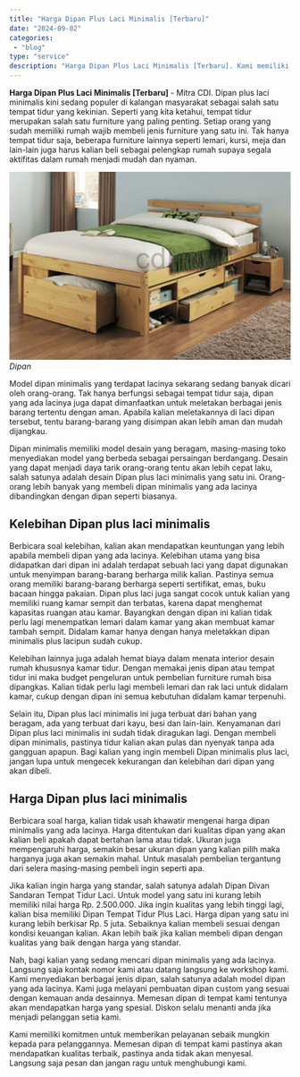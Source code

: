 ```yaml
---
title: "Harga Dipan Plus Laci Minimalis [Terbaru]"
date: "2024-09-02"
categories:
 - "blog"
type: "service"
description: "Harga Dipan Plus Laci Minimalis [Terbaru]. Kami memiliki komitmen untuk memberikan pelayanan sebaik mungkin kepada para pelanggannya. Memesan dipan di tempat..."
---
```


**Harga Dipan Plus Laci Minimalis \[Terbaru\]** - Mitra CDI. Dipan plus laci minimalis kini sedang populer di kalangan masyarakat sebagai salah satu tempat tidur yang kekinian. Seperti yang kita ketahui, tempat tidur merupakan salah satu furniture yang paling penting. Setiap orang yang sudah memiliki rumah wajib membeli jenis furniture yang satu ini. Tak hanya tempat tidur saja, beberapa furniture lainnya seperti lemari, kursi, meja dan lain-lain juga harus kalian beli sebagai pelengkap rumah supaya segala aktifitas dalam rumah menjadi mudah dan nyaman.

![Harga Dipan Plus Laci Minimalis [Terbaru]](/images/blog/dipan-rak-laci.jpg)
*Dipan*

Model dipan minimalis yang terdapat lacinya sekarang sedang banyak dicari oleh orang-orang. Tak hanya berfungsi sebagai tempat tidur saja, dipan yang ada lacinya juga dapat dimanfaatkan untuk meletakan berbagai jenis barang tertentu dengan aman. Apabila kalian meletakannya di laci dipan tersebut, tentu barang-barang yang disimpan akan lebih aman dan mudah dijangkau.

Dipan minimalis memiliki model desain yang beragam, masing-masing toko menyediakan model yang berbeda sebagai persaingan berdangang. Desain yang dapat menjadi daya tarik orang-orang tentu akan lebih cepat laku, salah satunya adalah desain Dipan plus laci minimalis yang satu ini. Orang-orang lebih banyak yang membeli dipan minimalis yang ada lacinya dibandingkan dengan dipan seperti biasanya.

## Kelebihan Dipan plus laci minimalis

Berbicara soal kelebihan, kalian akan mendapatkan keuntungan yang lebih apabila membeli dipan yang ada lacinya. Kelebihan utama yang bisa didapatkan dari dipan ini adalah terdapat sebuah laci yang dapat digunakan untuk menyimpan barang-barang berharga milik kalian. Pastinya semua orang memiliki barang-barang berharga seperti sertifikat, emas, buku bacaan hingga pakaian. Dipan plus laci juga sangat cocok untuk kalian yang memiliki ruang kamar sempit dan terbatas, karena dapat menghemat kapasitas ruangan atau kamar. Bayangkan dengan dipan ini kalian tidak perlu lagi menempatkan lemari dalam kamar yang akan membuat kamar tambah sempit. Didalam kamar hanya dengan hanya meletakkan dipan minimalis plus lacipun sudah cukup.

Kelebihan lainnya juga adalah hemat biaya dalam menata interior desain rumah khususnya kamar tidur. Dengan memakai jenis dipan atau tempat tidur ini maka budget pengeluran untuk pembelian furniture rumah bisa dipangkas. Kalian tidak perlu lagi membeli lemari dan rak laci untuk didalam kamar, cukup dengan dipan ini semua kebutuhan didalam kamar terpenuhi.

Selain itu, Dipan plus laci minimalis ini juga terbuat dari bahan yang beragam, ada yang terbuat dari kayu, besi dan lain-lain. Kenyamanan dari Dipan plus laci minimalis ini sudah tidak diragukan lagi. Dengan membeli dipan minimalis, pastinya tidur kalian akan pulas dan nyenyak tanpa ada gangguan apapun. Bagi kalian yang ingin membeli Dipan minimalis plus laci, jangan lupa untuk mengecek kekurangan dan kelebihan dari dipan yang akan dibeli.

## Harga Dipan plus laci minimalis

Berbicara soal harga, kalian tidak usah khawatir mengenai harga dipan minimalis yang ada lacinya. Harga ditentukan dari kualitas dipan yang akan kalian beli apakah dapat bertahan lama atau tidak. Ukuran juga mempengaruhi harga, semakin besar ukuran dipan yang kalian pilih maka harganya juga akan semakin mahal. Untuk masalah pembelian tergantung dari selera masing-masing pembeli ingin seperti apa.

Jika kalian ingin harga yang standar, salah satunya adalah Dipan Divan Sandaran Tempat Tidur Laci. Untuk model yang satu ini kurang lebih memiliki nilai harga Rp. 2.500.000. Jika ingin kualitas yang lebih tinggi lagi, kalian bisa memiliki Dipan Tempat Tidur Plus Laci. Harga dipan yang satu ini kurang lebih berkisar Rp. 5 juta. Sebaiknya kalian membeli sesuai dengan kondisi keuangan kalian. Akan lebih baik jika kalian membeli dipan dengan kualitas yang baik dengan harga yang standar.

Nah, bagi kalian yang sedang mencari dipan minimalis yang ada lacinya. Langsung saja kontak nomor kami atau datang langsung ke workshop kami. Kami menyediakan berbagai jenis dipan, salah satunya adalah model dipan yang ada lacinya. Kami juga melayani pembuatan dipan custom yang sesuai dengan kemauan anda desainnya. Memesan dipan di tempat kami tentunya akan mendapatkan harga yang spesial. Diskon selalu menanti anda jika menjadi pelanggan setia kami.

Kami memiliki komitmen untuk memberikan pelayanan sebaik mungkin kepada para pelanggannya. Memesan dipan di tempat kami pastinya akan mendapatkan kualitas terbaik, pastinya anda tidak akan menyesal. Langsung saja pesan dan jangan ragu untuk menghubungi kami.

